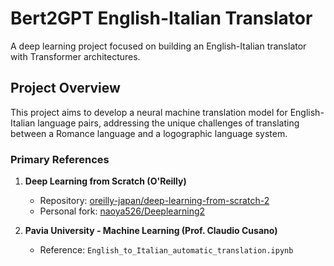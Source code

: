# Bert2GPT English-Italian Translator

A deep learning project focused on building an English-Italian translator with Transformer architectures.

## Project Overview

This project aims to develop a neural machine translation model for English-Italian language pairs, addressing the unique challenges of translating between a Romance language and a logographic language system.

### Primary References
1. **Deep Learning from Scratch (O'Reilly)**
   - Repository: [oreilly-japan/deep-learning-from-scratch-2](https://github.com/oreilly-japan/deep-learning-from-scratch-2)
   - Personal fork: [naoya526/Deeplearning2](https://github.com/naoya526/Deeplearning2)

2. **Pavia University - Machine Learning (Prof. Claudio Cusano)**
   - Reference: `English_to_Italian_automatic_translation.ipynb`


